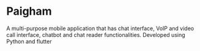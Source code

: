 # Paigham
A multi-purpose mobile application that has chat interface, VoIP and video call interface, chatbot and chat reader functionalities. Developed using Python and flutter
